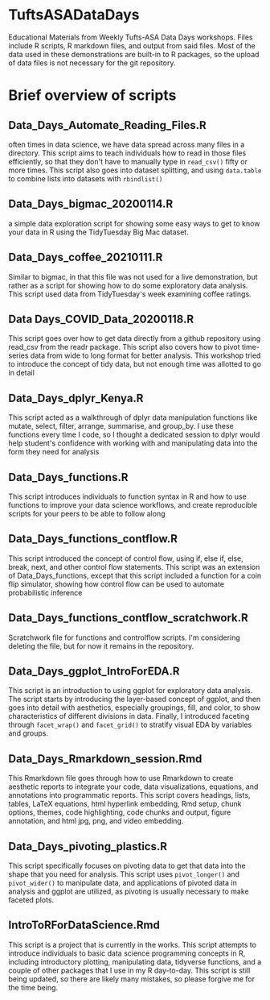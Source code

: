 # TuftsASADataDays
Educational Materials from Weekly Tufts-ASA Data Days workshops. Files include R scripts, R markdown files, and output from said files. Most of the data used in these demonstrations are built-in to R packages, so the upload of data files is not necessary for the git repository.

# Brief overview of scripts

## Data_Days_Automate_Reading_Files.R

often times in data science, we have data spread across many files in a directory. This script aims to teach individuals how to read in those files efficiently, so that they don't have to manually type in `read_csv()` fifty or more times. This script also goes into dataset splitting, and using `data.table` to combine lists into datasets with `rbindlist()`

## Data_Days_bigmac_20200114.R

a simple data exploration script for showing some easy ways to get to know your data in R using the TidyTuesday Big Mac dataset.

## Data_Days_coffee_20210111.R

Similar to bigmac, in that this file was not used for a live demonstration, but rather as a script for showing how to do some exploratory data analysis. This script used data from TidyTuesday's week examining coffee ratings.

## Data Days_COVID_Data_20200118.R

This script goes over how to get data directly from a github repository using read_csv from the readr package. This script also covers how to pivot time-series data from wide to long format for better analysis. This workshop tried to introduce the concept of tidy data, but not enough time was allotted to go in detail

## Data_Days_dplyr_Kenya.R

This script acted as a walkthrough of dplyr data manipulation functions like mutate, select, filter, arrange, summarise, and group_by. I use these functions every time I code, so I thought a dedicated session to dplyr would help student's confidence with working with and manipulating data into the form they need for analysis

## Data_Days_functions.R

This script introduces individuals to function syntax in R and how to use functions to improve your data science workflows, and create reproducible scripts for your peers to be able to follow along

## Data_Days_functions_contflow.R

This script introduced the concept of control flow, using if, else if, else, break, next, and other control flow statements. This script was an extension of Data_Days_functions, except that this script included a function for a coin flip simulator, showing how control flow can be used to automate probabilistic inference

## Data_Days_functions_contflow_scratchwork.R

Scratchwork file for functions and controlflow scripts. I'm considering deleting the file, but for now it remains in the repository.

## Data_Days_ggplot_IntroForEDA.R

This script is an introduction to using ggplot for exploratory data analysis. The script starts by introducing the layer-based concept of ggplot, and then goes into detail with aesthetics, especially groupings, fill, and color, to show characteristics of different divisions in data. Finally, I introduced faceting through `facet_wrap()` and `facet_grid()` to stratify visual EDA by variables and groups.

## Data_Days_Rmarkdown_session.Rmd

This Rmarkdown file goes through how to use Rmarkdown to create aesthetic reports to integrate your code, data visualizations, equations, and annotations into programmatic reports. This script covers headings, lists, tables, LaTeX equations, html hyperlink embedding, Rmd setup, chunk options, themes, code highlighting, code chunks and output, figure annotation, and html jpg, png, and video embedding.

## Data_Days_pivoting_plastics.R

This script specifically focuses on pivoting data to get that data into the shape that you need for analysis. This script uses `pivot_longer()` and `pivot_wider()` to manipulate data, and applications of pivoted data in analysis and ggplot are utilized, as pivoting is usually necessary to make faceted plots.

## IntroToRForDataScience.Rmd

This script is a project that is currently in the works. This script attempts to introduce individuals to basic data science programming concepts in R, including introductory plotting, manipulating data, tidyverse functions, and a couple of other packages that I use in my R day-to-day. This script is still being updated, so there are likely many mistakes, so please forgive me for the time being.

